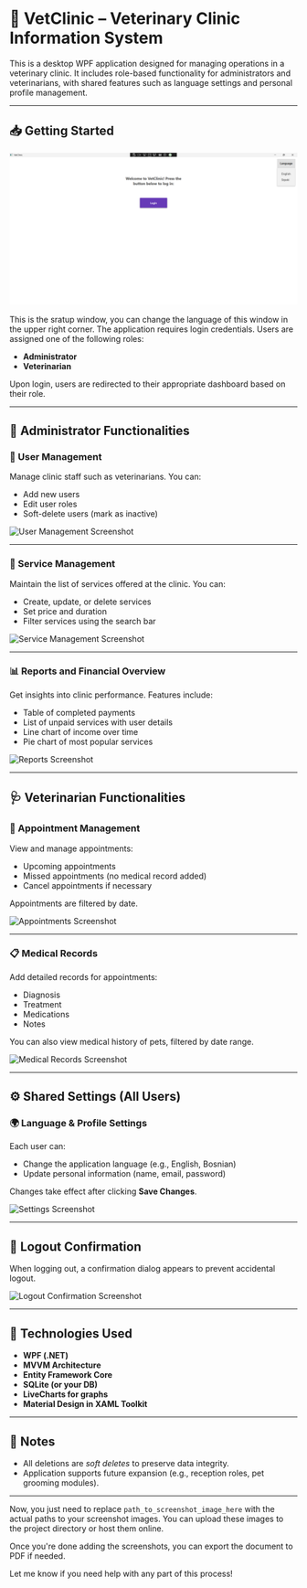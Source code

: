 # 🐾 VetClinic – Veterinary Clinic Information System

This is a desktop WPF application designed for managing operations in a veterinary clinic. It includes role-based functionality for administrators and veterinarians, with shared features such as language settings and personal profile management.

---

## 📥 Getting Started

![Main Screenshot](./Screenshots/main.PNG)

This is the sratup window, you can change the language of this window in the upper right corner. The application requires login credentials. Users are assigned one of the following roles:

* **Administrator**
* **Veterinarian**

Upon login, users are redirected to their appropriate dashboard based on their role.

---

## 👤 Administrator Functionalities

### 🔐 User Management

Manage clinic staff such as veterinarians.
You can:

* Add new users
* Edit user roles
* Soft-delete users (mark as inactive)

![User Management Screenshot](path_to_screenshot_image_here)

---

### 💼 Service Management

Maintain the list of services offered at the clinic.
You can:

* Create, update, or delete services
* Set price and duration
* Filter services using the search bar

![Service Management Screenshot](path_to_screenshot_image_here)

---

### 📊 Reports and Financial Overview

Get insights into clinic performance.
Features include:

* Table of completed payments
* List of unpaid services with user details
* Line chart of income over time
* Pie chart of most popular services

![Reports Screenshot](path_to_screenshot_image_here)

---

## 🩺 Veterinarian Functionalities

### 📅 Appointment Management

View and manage appointments:

* Upcoming appointments
* Missed appointments (no medical record added)
* Cancel appointments if necessary

Appointments are filtered by date.

![Appointments Screenshot](path_to_screenshot_image_here)

---

### 📋 Medical Records

Add detailed records for appointments:

* Diagnosis
* Treatment
* Medications
* Notes

You can also view medical history of pets, filtered by date range.

![Medical Records Screenshot](path_to_screenshot_image_here)

---

## ⚙️ Shared Settings (All Users)

### 🌍 Language & Profile Settings

Each user can:

* Change the application language (e.g., English, Bosnian)
* Update personal information (name, email, password)

Changes take effect after clicking **Save Changes**.

![Settings Screenshot](path_to_screenshot_image_here)

---

## 🔐 Logout Confirmation

When logging out, a confirmation dialog appears to prevent accidental logout.

![Logout Confirmation Screenshot](path_to_screenshot_image_here)

---

## 📝 Technologies Used

* **WPF (.NET)**
* **MVVM Architecture**
* **Entity Framework Core**
* **SQLite (or your DB)**
* **LiveCharts for graphs**
* **Material Design in XAML Toolkit**

---

## 📎 Notes

* All deletions are *soft deletes* to preserve data integrity.
* Application supports future expansion (e.g., reception roles, pet grooming modules).

---

Now, you just need to replace `path_to_screenshot_image_here` with the actual paths to your screenshot images. You can upload these images to the project directory or host them online.

Once you're done adding the screenshots, you can export the document to PDF if needed.

Let me know if you need help with any part of this process!
